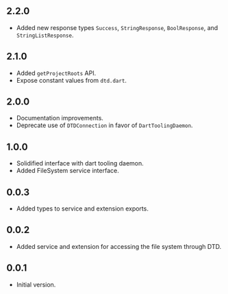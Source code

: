 ## 2.2.0
- Added new response types `Success`, `StringResponse`, `BoolResponse`, and `StringListResponse`.

## 2.1.0
- Added `getProjectRoots` API.
- Expose constant values from `dtd.dart`.

## 2.0.0

- Documentation improvements.
- Deprecate use of `DTDConnection` in favor of `DartToolingDaemon`.

## 1.0.0

- Solidified interface with dart tooling daemon.
- Added FileSystem service interface.

## 0.0.3

- Added types to service and extension exports.

## 0.0.2

- Added service and extension for accessing the file system through DTD.

## 0.0.1

- Initial version.
